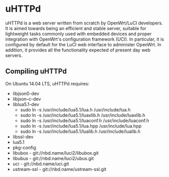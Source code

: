 uHTTPd
======

uHTTPd is a web server written from scratch by OpenWrt/LuCI developers. It is aimed towards being an efficient and stable server, suitable for lightweight tasks commonly used with embedded devices and proper integration with OpenWrt's configuration framework (UCI). In particular, it is configured by default for the LuCI web interface to administer OpenWrt. In addition, it provides all the functionality expected of present day web servers.

Compiling uHTTPd
----------------

On Ubuntu 14.04 LTS, uHTTPd requires:

* libjson0-dev
* libjson-c-dev
* liblua5.1-dev 
    * sudo ln -s /usr/include/lua5.1/lua.h /usr/include/lua.h
    * sudo ln -s /usr/include/lua5.1/luaxlib.h /usr/include/luaxlib.h
    * sudo ln -s /usr/include/lua5.1/luaconf.h /usr/include/luaconf.h
    * sudo ln -s /usr/include/lua5.1/lua.hpp /usr/include/lua.hpp
    * sudo ln -s /usr/include/lua5.1/lualib.h /usr/include/lualib.h
* libssl-dev
* lua5.1 
* pkg-config
* libubox - git://nbd.name/luci2/libubox.git
* libubus - git://nbd.name/luci2/ubus.git
* uci - git://nbd.name/uci.git 
* ustream-ssl - git://nbd.name/ustream-ssl.git
